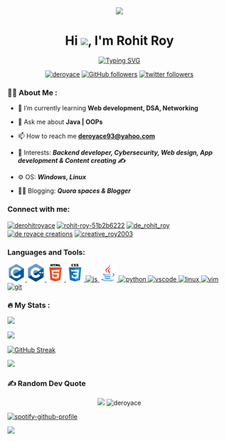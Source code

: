 <!-- **DeRoyace/DeRoyace** is a ✨ _special_ ✨ repository because its `README.md` (this file) appears on your GitHub profile. -->

<!-- Here are some ideas to get you started: 

- 🔭 I’m currently working on ... Java
- 🌱 I’m currently learning ... Web Development
- 👯 I’m looking to collaborate on ... Web Development
- 🤔 I’m looking for help with ... JavaFX
- 💬 Ask me about ... Anything
- 📫 How to reach me: ... https://royscodinghub.blogspot.com/
- 😄 Pronouns: ... He/Him
- ⚡ Fun fact: ... Life is painful while using TURBO C++ still some guys uses it...

-->
 
<!--  Adding Giphy:  -->
<div id="header" align="center">
  <img src="https://media.giphy.com/media/M9gbBd9nbDrOTu1Mqx/giphy.gif" width="100"/>
</div>
<!-- end of giphy -->
 
 <h1 align="center">Hi <img src="https://user-images.githubusercontent.com/1303154/88677602-1635ba80-d120-11ea-84d8-d263ba5fc3c0.gif" width="32">, I'm Rohit Roy</h1>
<!-- <h3 align="center">A passionate Front-End Developer from India</h3> -->
<p align="center"><a href="https://git.io/typing-svg" ><img src="https://readme-typing-svg.herokuapp.com?font=Hack&size=25&duration=4300&pause=1000&color=FF0000&background=47FF8800&vCenter=true&multiline=true&width=750&height=60&lines=I+am+a+passionate+Front-End+Developer+from+India." alt="Typing SVG" /></a>
</p>
<p align="center">
<a href="https://github.com/DeRoyace"><img src="https://komarev.com/ghpvc/?username=deroyace&label=Profile%20views&color=red&style=flat" alt="deroyace" height="25"/></a>
<a href="https://github.com/DeRoyace"><img alt="GitHub followers" src="https://img.shields.io/github/followers/deroyace?color=green&logo=github" height="25"></a>
<a href="https://twitter.com/deRohitRoyace"><img alt="twitter followers" src="https://img.shields.io/twitter/follow/derohitroyace?color=blue&logo=twitter&style=flat" height="25"></a>
</p>

<!-- <p align="left"> <a href="https://github.com/ryo-ma/github-profile-trophy"><img src="https://github-profile-trophy.vercel.app/?username=deroyace" alt="deroyace" /></a> </p> -->


### 👨‍💻 About Me :
<!-- - 🔭 I’m currently working on **Java** -->

- 🌱 I’m currently learning **Web development, DSA, Networking**

<!-- - 🤝 I’m looking for help with **JavaFX** -->

- 💬 Ask me about **Java | OOPs**

- 📫 How to reach me **deroyace93@yahoo.com**
- 🎯 Interests: ***Backend developer, Cybersecurity, Web design, App development & Content creating ✍*** 

- ⚙ OS: ***Windows, Linux***
- 🧑‍💻 Blogging: ***Quora spaces & Blogger***

<h3 align="left">Connect with me:</h3>
<!-- Social media icons here: -->
<p align="left">
<a href="https://twitter.com/derohitroyace" target="blank"><img align="center" src="https://raw.githubusercontent.com/rahuldkjain/github-profile-readme-generator/master/src/images/icons/Social/twitter.svg" alt="derohitroyace" height="30" width="40" /></a>
<a href="https://linkedin.com/in/rohit-roy-51b2b6222" target="blank"><img align="center" src="https://raw.githubusercontent.com/rahuldkjain/github-profile-readme-generator/master/src/images/icons/Social/linked-in-alt.svg" alt="rohit-roy-51b2b6222" height="30" width="40" /></a>
<a href="https://instagram.com/de_rohit_roy" target="blank"><img align="center" src="https://raw.githubusercontent.com/rahuldkjain/github-profile-readme-generator/master/src/images/icons/Social/instagram.svg" alt="de_rohit_roy" height="30" width="40" /></a>
<a href="https://www.youtube.com/channel/UCH6ALEpyDJBjhrPT7SssWqg" target="blank"><img align="center" src="https://raw.githubusercontent.com/rahuldkjain/github-profile-readme-generator/master/src/images/icons/Social/youtube.svg" alt="de royace creations" height="30" width="40" /></a>
<a href="https://www.hackerrank.com/creative_roy2003" target="blank"><img align="center" src="https://raw.githubusercontent.com/rahuldkjain/github-profile-readme-generator/master/src/images/icons/Social/hackerrank.svg" alt="creative_roy2003" height="30" width="40" /></a>
</p>
<!-- end of social media icons -->


<h3 align="left">Languages and Tools:</h3>
<p align="left">
 <a href="https://www.geeksforgeeks.org/c-language-set-1-introduction/" target="_blank" rel="noreferrer"> <img src="https://raw.githubusercontent.com/devicons/devicon/master/icons/c/c-original.svg" alt="C programming" width="40" height="40"/> </a> 
 <a href="https://www.geeksforgeeks.org/introduction-to-c-programming-language/?ref=lbp" target="_blank" rel="noreferrer"> <img src="https://raw.githubusercontent.com/devicons/devicon/master/icons/cplusplus/cplusplus-original.svg" alt="C++" width="40" height="40"/> </a> 
 <a href="https://www.geeksforgeeks.org/html/?ref=shm" target="_blank" rel="noreferrer"> <img src="https://raw.githubusercontent.com/devicons/devicon/master/icons/html5/html5-original-wordmark.svg" alt="html5" width="40" height="40"/> </a>
 <a href="https://www.w3schools.com/css/" target="_blank" rel="noreferrer"> <img src="https://raw.githubusercontent.com/devicons/devicon/master/icons/css3/css3-original-wordmark.svg" alt="css3" width="40" height="40"/> </a>  
 <a href="https://developer.mozilla.org/en-US/docs/Learn/JavaScript" target="_blank" rel="noreferrer"> <img src="https://upload.wikimedia.org/wikipedia/commons/6/6a/JavaScript-logo.png" alt="js" width="40" height="40"/> </a>
 <a href="https://www.javatpoint.com/java-tutorial" target="_blank" rel="noreferrer"> <img src="https://raw.githubusercontent.com/devicons/devicon/master/icons/java/java-original.svg" alt="java" width="40" height="40"/> </a> 
 <a href="https://www.geeksforgeeks.org/python-language-introduction/?ref=lbp" target="_blank" rel="noreferrer"> <img src="https://upload.wikimedia.org/wikipedia/commons/thumb/c/c3/Python-logo-notext.svg/1200px-Python-logo-notext.svg.png" alt="python" width="40" height="40"/> </a>  
 <a href="https://code.visualstudio.com/docs" target="_blank" rel="noreferrer"> <img src="https://user-images.githubusercontent.com/45575898/132374566-e8aca758-460c-48d8-944c-dcf4a7590bd1.png" alt="vscode" width="40" height="40" /> </a>  
 <a href="https://en.wikipedia.org/wiki/Linux" target="_blank" rel="noreferrer"> <img src="https://upload.wikimedia.org/wikipedia/commons/thumb/3/35/Tux.svg/150px-Tux.svg.png" alt="linux" width="40" height="40" /> </a>  
 <a href="https://github.com/vim/vim#readme" target="_blank" rel="noreferrer"> <img src="https://upload.wikimedia.org/wikipedia/commons/thumb/9/9f/Vimlogo.svg/1022px-Vimlogo.svg.png" alt="vim" width="40" height="40" /> </a>  
 <a href="https://git-scm.com/" target="_blank" rel="noreferrer"> <img src="https://www.vectorlogo.zone/logos/git-scm/git-scm-icon.svg" alt="git" width="40" height="40"/> </a> 
<!-- Programming and tools icons ends here -->
</p>
 

### :fire: My Stats :
<!-- [![Top Langs](https://github-readme-stats.vercel.app/api/top-langs/?username=DeRoyace&layout=compact&theme=algolia)](https://github.com/anuraghazra/github-readme-stats) -->
<p><img src="https://github-readme-stats.vercel.app/api/top-langs/?username=DeRoyace&layout=compact&theme=algolia" font-weight="bold"/></p>
<!-- <p><img align="center" src="https://github-readme-stats.vercel.app/api?username=deroyace&show_icons=true&locale=en" alt="deroyace" /></p> -->
<p><img src="https://github-readme-stats.vercel.app/api?username=deroyace&theme=algolia&show_icons=true" /></p>

[![GitHub Streak](http://github-readme-streak-stats.herokuapp.com?user=DeRoyace&theme=elegant&date_format=M%20j%5B%2C%20Y%5D)](https://git.io/streak-stats)

<img src="http://github-profile-summary-cards.vercel.app/api/cards/profile-details?username=DeRoyace&theme=tokyonight"/>

### ✍️ Random Dev Quote
<p align="center">
 <img src="https://quotes-github-readme.vercel.app/api?type=vetical&theme=algolia" width="340" />
 
 <img src="https://media3.giphy.com/media/XcXx0WlV7L9cMKhA6G/giphy.gif?cid=6c09b9521efee15da60d01086f8a3f90bd0ceca468b13f78&rid=giphy.gif&ct=s" alt="deroyace" width="340"/>

 [![spotify-github-profile](https://spotify-github-profile.vercel.app/api/view?uid=2qudtmdiqz5y5k8yofko881s1&cover_image=true&theme=default&bar_color_cover=true)](https://spotify-github-profile.vercel.app/api/view?uid=2qudtmdiqz5y5k8yofko881s1&redirect=true)

<img src="https://spotify-recently-played-readme.vercel.app/api?user=2qudtmdiqz5y5k8yofko881s1&count=7" />
</p>


<!-- 
<img align="left" src="https://media.giphy.com/media/yYSSBtDgbbRzq/giphy.gif" width="400" height="400"/>
<img  align="center" src="https://media.giphy.com/media/FoVzfcqCDSb7zCynOp/giphy.gif" width="400" height="400"/> -->
